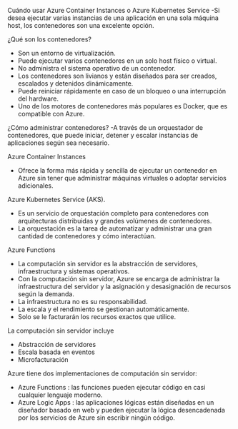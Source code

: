 Cuándo usar Azure Container Instances o Azure Kubernetes Service
-Si desea ejecutar varias instancias de una aplicación en una sola máquina host, los contenedores son una excelente opción.

¿Qué son los contenedores?
- Son un entorno de virtualización. 
- Puede ejecutar varios contenedores en un solo host físico o virtual.
- No administra el sistema operativo de un contenedor.
- Los contenedores son livianos y están diseñados para ser creados, escalados y detenidos dinámicamente.
- Puede reiniciar rápidamente en caso de un bloqueo o una interrupción del hardware.
- Uno de los motores de contenedores más populares es Docker, que es compatible con Azure.

¿Cómo administrar contenedores?
-A través de un orquestador de contenedores, que puede iniciar, detener y escalar instancias de aplicaciones según sea necesario.

Azure Container Instances 
- Ofrece la forma más rápida y sencilla de ejecutar un contenedor en Azure sin tener que administrar máquinas virtuales o adoptar servicios adicionales.

Azure Kubernetes Service (AKS).
- Es un servicio de orquestación completo para contenedores con arquitecturas distribuidas y grandes volúmenes de contenedores.
- La orquestación es la tarea de automatizar y administrar una gran cantidad de contenedores y cómo interactúan.


Azure Functions
- La computación sin servidor es la abstracción de servidores, infraestructura y sistemas operativos. 
- Con la computación sin servidor, Azure se encarga de administrar la infraestructura del servidor y la asignación y desasignación de recursos según la demanda. 
- La infraestructura no es su responsabilidad. 
- La escala y el rendimiento se gestionan automáticamente. 
- Solo se le facturarán los recursos exactos que utilice.

La computación sin servidor incluye
- Abstracción de servidores
- Escala basada en eventos 
- Microfacturación

Azure tiene dos implementaciones de computación sin servidor:

- Azure Functions : las funciones pueden ejecutar código en casi cualquier lenguaje moderno.
- Azure Logic Apps : las aplicaciones lógicas están diseñadas en un diseñador basado en web y pueden ejecutar la lógica desencadenada por los servicios de Azure sin escribir ningún código.

